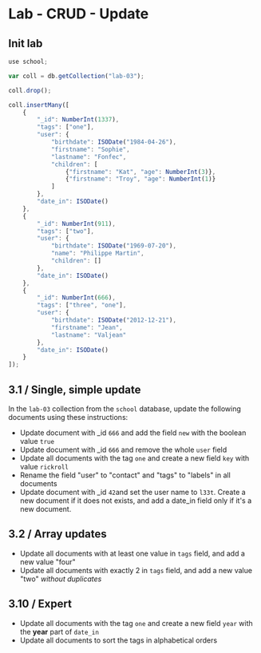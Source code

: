 # Lab - CRUD - Update

## Init lab

```javascript
use school;

var coll = db.getCollection("lab-03");

coll.drop();

coll.insertMany([
    {
        "_id": NumberInt(1337),
        "tags": ["one"],
        "user": {
            "birthdate": ISODate("1984-04-26"),
            "firstname": "Sophie",
            "lastname": "Fonfec",
            "children": [
                {"firstname": "Kat", "age": NumberInt(3)},
                {"firstname": "Troy", "age": NumberInt(1)}
            ]
        },
        "date_in": ISODate()
    },
    {
        "_id": NumberInt(911),        
        "tags": ["two"],
        "user": {
            "birthdate": ISODate("1969-07-20"),
            "name": "Philippe Martin",
            "children": []
        },
        "date_in": ISODate()
    },
    {
        "_id": NumberInt(666),
        "tags": ["three", "one"],
        "user": {
            "birthdate": ISODate("2012-12-21"),
            "firstname": "Jean",
            "lastname": "Valjean"
        },
        "date_in": ISODate()
    }
]);

```

## 3.1 / Single, simple update

In the `lab-03` collection from the `school` database, update the following documents using these instructions:

+ Update document with _id `666` and add the field `new` with the boolean value `true`
+ Update document with _id `666` and remove the whole `user` field
+ Update all documents with the tag `one` and create a new field `key` with value `rickroll`
+ Rename the field "user" to "contact" and "tags" to "labels" in all documents   
+ Update document with _id `42`and set the user name to `l33t`. Create a new document if it does not exists, and add a date_in field only if it's a new document.

## 3.2 / Array updates

+ Update all documents with at least one value in `tags` field, and add a new value "four"
+ Update all documents with exactly 2 in `tags` field, and add a new value "two" *without duplicates*

## 3.10 / Expert

+ Update all documents with the tag `one` and create a new field `year` with the **year** part of `date_in`
+ Update all documents to sort the tags in alphabetical orders
